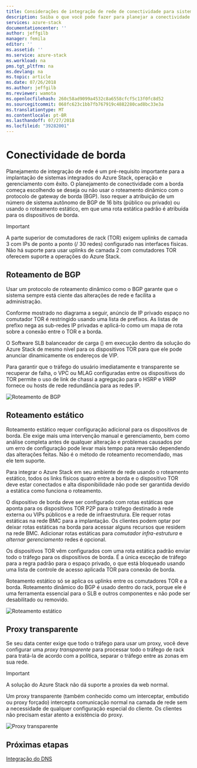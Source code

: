 ```yaml
---
title: Considerações de integração de rede de conectividade para sistemas integrados do Azure Stack da borda | Microsoft Docs
description: Saiba o que você pode fazer para planejar a conectividade de rede de borda do datacenter com vários nós do Azure Stack.
services: azure-stack
documentationcenter: ''
author: jeffgilb
manager: femila
editor: ''
ms.assetid: ''
ms.service: azure-stack
ms.workload: na
pms.tgt_pltfrm: na
ms.devlang: na
ms.topic: article
ms.date: 07/26/2018
ms.author: jeffgilb
ms.reviewer: wamota
ms.openlocfilehash: 260c58ad9099a4532c8a6558cfcf5c13f0fc8d52
ms.sourcegitcommit: 068fc623c1bb7fb767919c4882280cad8bc33e3a
ms.translationtype: MT
ms.contentlocale: pt-BR
ms.lasthandoff: 07/27/2018
ms.locfileid: "39282001"
---
```

# <a name="border-connectivity"></a>Conectividade de borda 
Planejamento de integração de rede é um pré-requisito importante para a implantação de sistemas integrados do Azure Stack, operação e gerenciamento com êxito. O planejamento de conectividade com a borda começa escolhendo se deseja ou não usar o roteamento dinâmico com o protocolo de gateway de borda (BGP). Isso requer a atribuição de um número de sistema autônomo de BGP de 16 bits (público ou privado) ou usando o roteamento estático, em que uma rota estática padrão é atribuída para os dispositivos de borda.

> [!IMPORTANT]
> A parte superior de comutadores de rack (TOR) exigem uplinks de camada 3 com IPs de ponto a ponto (/ 30 redes) configurado nas interfaces físicas. Não há suporte para usar uplinks de camada 2 com comutadores TOR oferecem suporte a operações do Azure Stack. 

## <a name="bgp-routing"></a>Roteamento de BGP
Usar um protocolo de roteamento dinâmico como o BGP garante que o sistema sempre está ciente das alterações de rede e facilita a administração. 

Conforme mostrado no diagrama a seguir, anúncio de IP privado espaço no comutador TOR é restringido usando uma lista de prefixos. As listas de prefixo nega as sub-redes IP privadas e aplicá-lo como um mapa de rota sobre a conexão entre o TOR e a borda.

O Software SLB balanceador de carga () em execução dentro da solução do Azure Stack de mesmo nível para os dispositivos TOR para que ele pode anunciar dinamicamente os endereços de VIP.

Para garantir que o tráfego do usuário imediatamente e transparente se recuperar de falha, o VPC ou MLAG configuradas entre os dispositivos do TOR permite o uso de link de chassi a agregação para o HSRP e VRRP fornece ou hosts de rede redundância para as redes IP.

![Roteamento de BGP](media/azure-stack-border-connectivity/bgp-routing.png)

## <a name="static-routing"></a>Roteamento estático
Roteamento estático requer configuração adicional para os dispositivos de borda. Ele exige mais uma intervenção manual e gerenciamento, bem como análise completa antes de qualquer alteração e problemas causados por um erro de configuração pode levar mais tempo para reversão dependendo das alterações feitas. Não é o método de roteamento recomendado, mas ele tem suporte.

Para integrar o Azure Stack em seu ambiente de rede usando o roteamento estático, todos os links físicos quatro entre a borda e o dispositivo TOR deve estar conectados e alta disponibilidade não pode ser garantida devido a estática como funciona o roteamento.

O dispositivo de borda deve ser configurado com rotas estáticas que aponta para os dispositivos TOR P2P para o tráfego destinado à rede externa ou VIPs públicos e a rede de infraestrutura. Ele requer rotas estáticas na rede BMC para a implantação. Os clientes podem optar por deixar rotas estáticas na borda para acessar alguns recursos que residem na rede BMC.  Adicionar rotas estáticas para *comutador infra-estrutura* e *alternar gerenciamento* redes é opcional.

Os dispositivos TOR vêm configurados com uma rota estática padrão enviar todo o tráfego para os dispositivos de borda. É a única exceção de tráfego para a regra padrão para o espaço privado, o que está bloqueado usando uma lista de controle de acesso aplicada TOR para conexão de borda.

Roteamento estático só se aplica os uplinks entre os comutadores TOR e a borda. Roteamento dinâmico do BGP é usado dentro do rack, porque ele é uma ferramenta essencial para o SLB e outros componentes e não pode ser desabilitado ou removido.

![Roteamento estático](media/azure-stack-border-connectivity/static-routing.png)

## <a name="transparent-proxy"></a>Proxy transparente
Se seu data center exige que todo o tráfego para usar um proxy, você deve configurar uma *proxy transparente* para processar todo o tráfego de rack para tratá-la de acordo com a política, separar o tráfego entre as zonas em sua rede.

> [!IMPORTANT]
> A solução do Azure Stack não dá suporte a proxies da web normal.  

Um proxy transparente (também conhecido como um interceptar, embutido ou proxy forçado) intercepta comunicação normal na camada de rede sem a necessidade de qualquer configuração especial do cliente. Os clientes não precisam estar atento a existência do proxy.

![Proxy transparente](media/azure-stack-border-connectivity/transparent-proxy.png)

## <a name="next-steps"></a>Próximas etapas
[Integração do DNS](azure-stack-integrate-dns.md)
